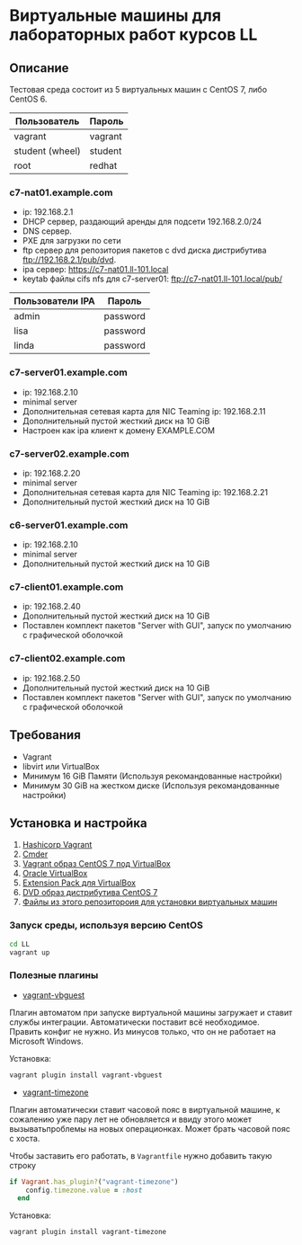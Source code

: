 # Виртуальные машины для лабораторных работ курсов LL

## Описание

Тестовая среда состоит из 5 виртуальных машин с CentOS 7, либо CentOS 6.

Пользователь    | Пароль
----------------|--------
vagrant         | vagrant
student (wheel) | student
root            | redhat

### c7-nat01.example.com

* ip: 192.168.2.1
* DHCP сервер, раздающий аренды для подсети 192.168.2.0/24
* DNS сервер.
* PXE для загрузки по сети
* ftp сервер для репозитория пакетов с dvd диска дистрибутива <ftp://192.168.2.1/pub/dvd>.
* ipa сервер: <https://c7-nat01.ll-101.local>
* keytab файлы cifs nfs для c7-server01: <ftp://c7-nat01.ll-101.local/pub/>

Пользователи IPA     | Пароль
---------------------|--------
admin                | password
lisa                 | password
linda                | password

### c7-server01.example.com

* ip: 192.168.2.10
* minimal server
* Дополнительная сетевая карта для NIC Teaming ip: 192.168.2.11
* Дополнительный пустой жесткий диск на 10 GiB
* Настроен как ipa клиент к домену EXAMPLE.COM

### c7-server02.example.com

* ip: 192.168.2.20
* minimal server
* Дополнительная сетевая карта для NIC Teaming ip: 192.168.2.21
* Дополнительный пустой жесткий диск на 10 GiB

### c6-server01.example.com

* ip: 192.168.2.10
* minimal server
* Дополнительный пустой жесткий диск на 10 GiB

### c7-client01.example.com

* ip: 192.168.2.40
* Дополнительный пустой жесткий диск на 10 GiB
* Поставлен комплект пакетов "Server with GUI", запуск по умолчанию с графической оболочкой

### c7-client02.example.com

* ip: 192.168.2.50
* Дополнительный пустой жесткий диск на 10 GiB
* Поставлен комплект пакетов "Server with GUI", запуск по умолчанию с графической оболочкой

## Требования

* Vagrant
* libvirt или VirtualBox
* Минимум 16 GiB Памяти (Используя рекомандованные настройки)
* Минимум 30 GiB на жестком диске (Используя рекомандованные настройки)

## Установка и настройка

1. [Hashicorp Vagrant](https://www.vagrantup.com/downloads.html)
2. [Cmder](http://cmder.net/)
3. [Vagrant образ CentOS 7 под VirtualBox](https://vagrantcloud.com/centos/boxes/7/versions/1708.01/providers/virtualbox.box)
4. [Oracle VirtualBox](http://www.oracle.com/technetwork/server-storage/virtualbox/downloads/index.html#vbox)
5. [Extension Pack для VirtualBox](http://www.oracle.com/technetwork/server-storage/virtualbox/downloads/index.html#vbox)
6. [DVD образ дистрибутива CentOS 7](http://mirror.yandex.ru/centos/7.4.1708/isos/x86_64/)
7. [Файлы из этого репозитороия для установки виртуальных машин](https://github.com/dmi3mis/LL)

### Запуск среды, используя версию CentOS

```bash
cd LL
vagrant up
```

### Полезные плагины

* [vagrant-vbguest](https://github.com/dotless-de/vagrant-vbguest)

Плагин автоматом при запуске виртуальной машины загружает и ставит службы интеграции. Автоматически поставит всё необходимое. Править конфиг не нужно.
Из минусов только, что он не работает на Microsoft Windows.

Установка:

```bash
vagrant plugin install vagrant-vbguest
```

* [vagrant-timezone](https://github.com/tmatilai/vagrant-timezone)

Плагин автоматически ставит часовой пояс в виртуальной машине, к сожалению уже пару лет не обновляется и ввиду этого может вызыватьпроблемы на новых операционках.
Может брать часовой пояс с хоста.

Чтобы заставить его работать, в `Vagrantfile` нужно добавить такую строку

```ruby
if Vagrant.has_plugin?("vagrant-timezone")
    config.timezone.value = :host
  end
```

Установка:

```bash
vagrant plugin install vagrant-timezone
```
